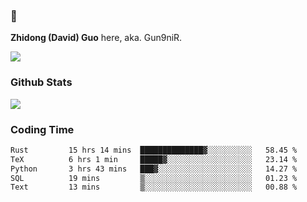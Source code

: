 ### 👋 

**Zhidong (David) Guo** here, aka. Gun9niR.

![](https://komarev.com/ghpvc/?username=Gun9niR&label=Total+Views)

### Github Stats

<img src="https://github-readme-stats.vercel.app/api?username=Gun9niR&count_private=true&show_icons=true&theme=vue-dark&hide_title=true">

### Coding Time

<!--START_SECTION:waka-->

```txt
Rust         15 hrs 14 mins  ██████████████▓░░░░░░░░░░   58.45 %
TeX          6 hrs 1 min     █████▓░░░░░░░░░░░░░░░░░░░   23.14 %
Python       3 hrs 43 mins   ███▓░░░░░░░░░░░░░░░░░░░░░   14.27 %
SQL          19 mins         ▒░░░░░░░░░░░░░░░░░░░░░░░░   01.23 %
Text         13 mins         ▒░░░░░░░░░░░░░░░░░░░░░░░░   00.88 %
```

<!--END_SECTION:waka-->

